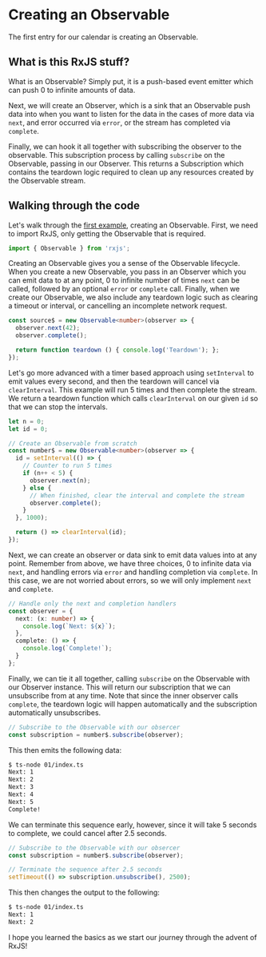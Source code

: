 # Creating an Observable

The first entry for our calendar is creating an Observable. 

## What is this RxJS stuff?

What is an Observable? Simply put, it is a push-based event emitter which can push 0 to infinite amounts of data.  

Next, we will create an Observer, which is a sink that an Observable push data into when you want to listen for the data in the cases of more data via `next`, and error occurred via `error`, or the stream has completed via `complete`.  

Finally, we can hook it all together with subscribing the observer to the observable.  This subscription process by calling `subscribe` on the Observable, passing in our Observer.  This returns a Subscription which contains the teardown logic required to clean up any resources created by the Observable stream.

## Walking through the code

Let's walk through the [first example](index.ts), creating an Observable.  First, we need to import RxJS, only getting the Observable that is required.

```typescript
import { Observable } from 'rxjs';
```

Creating an Observable gives you a sense of the Observable lifecycle. When you create a new Observable, you pass in an Observer which you can emit data to at any point, 0 to infinite number of times `next` can be called, followed by an optional `error` or `complete` call.  Finally, when we create our Observable, we also include any teardown logic such as clearing a timeout or interval, or cancelling an incomplete network request.

```typescript
const source$ = new Observable<number>(observer => {
  observer.next(42);
  observer.complete();

  return function teardown () { console.log('Teardown'); };
});
```

Let's go more advanced with a timer based approach using `setInterval` to emit values every second, and then the teardown will cancel via `clearInterval`.  This example will run 5 times and then complete the stream.  We return a teardown function which calls `clearInterval` on our given `id` so that we can stop the intervals.

```typescript
let n = 0;
let id = 0;

// Create an Observable from scratch
const number$ = new Observable<number>(observer => {
  id = setInterval(() => {
    // Counter to run 5 times
    if (n++ < 5) {
      observer.next(n);
    } else {
      // When finished, clear the interval and complete the stream
      observer.complete();
    }
  }, 1000);

  return () => clearInterval(id);
});
```

Next, we can create an observer or data sink to emit data values into at any point.  Remember from above, we have three choices, 0 to infinite data via `next`, and handling errors via `error` and handling completion via `complete`.  In this case, we are not worried about errors, so we will only implement `next` and `complete`.

```typescript
// Handle only the next and completion handlers
const observer = {
  next: (x: number) => {
    console.log(`Next: ${x}`);
  },
  complete: () => {
    console.log(`Complete!`);
  }
};
```

Finally, we can tie it all together, calling `subscribe` on the Observable with our Observer instance.  This will return our subscription that we can unsubscribe from at any time.  Note that since the inner observer calls `complete`, the teardown logic will happen automatically and the subscription automatically unsubscribes.

```typescript
// Subscribe to the Observable with our obsercer
const subscription = number$.subscribe(observer);
```

This then emits the following data:
```bash
$ ts-node 01/index.ts
Next: 1
Next: 2
Next: 3
Next: 4
Next: 5
Complete!
```

We can terminate this sequence early, however, since it will take 5 seconds to complete, we could cancel after 2.5 seconds.

```typescript
// Subscribe to the Observable with our obsercer
const subscription = number$.subscribe(observer);

// Terminate the sequence after 2.5 seconds
setTimeout(() => subscription.unsubscribe(), 2500);
```

This then changes the output to the following:
```bash
$ ts-node 01/index.ts
Next: 1
Next: 2
```

I hope you learned the basics as we start our journey through the advent of RxJS!
